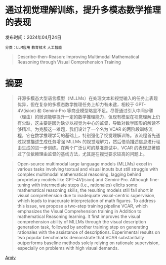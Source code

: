 # 通过视觉理解训练，提升多模态数学推理的表现

发布时间：2024年04月24日

`分类：LLM应用` `教育技术` `人工智能`

> Describe-then-Reason: Improving Multimodal Mathematical Reasoning through Visual Comprehension Training

# 摘要

> 开源多模态大型语言模型（MLLMs）在处理文本和视觉输入的任务上表现优异，但在复杂的多模态数学推理任务上却力有未逮，相较于 GPT-4V(ision) 和 Gemini-Pro 等商业模型略显不足。尽管通过引入中间步骤（理由）的微调能够提升一定的数学推理能力，但现有模型在视觉理解上仍有欠缺，这主要是因为缺少以视觉为中心的监督，导致对数学图形的解读不够精准。为克服这一难题，我们设计了一个名为 VCAR 的两阶段训练流程，它在数学推理学习的基础上，特别强化了视觉理解训练。该流程首先通过视觉描述生成任务增强 MLLMs 的视觉理解力，然后借助描述信息进行理由生成的进一步训练。在两个广泛认可的基准测试中，VCAR 的表现显著超过了仅依赖理由监督的基线方法，尤其是在视觉要求较高的问题上。

> Open-source multimodal large language models (MLLMs) excel in various tasks involving textual and visual inputs but still struggle with complex multimodal mathematical reasoning, lagging behind proprietary models like GPT-4V(ision) and Gemini-Pro. Although fine-tuning with intermediate steps (i.e., rationales) elicits some mathematical reasoning skills, the resulting models still fall short in visual comprehension due to inadequate visual-centric supervision, which leads to inaccurate interpretation of math figures. To address this issue, we propose a two-step training pipeline VCAR, which emphasizes the Visual Comprehension training in Addition to mathematical Reasoning learning. It first improves the visual comprehension ability of MLLMs through the visual description generation task, followed by another training step on generating rationales with the assistance of descriptions. Experimental results on two popular benchmarks demonstrate that VCAR substantially outperforms baseline methods solely relying on rationale supervision, especially on problems with high visual demands.

[Arxiv](https://arxiv.org/abs/2404.14604)